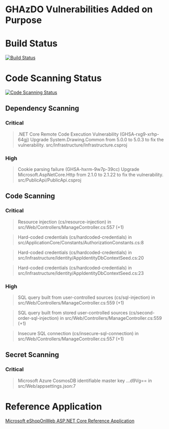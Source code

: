 # GHAzDO Vulnerabilities Added on Purpose


# Build Status
[![Build Status](https://dev.azure.com/xpirit/eShopOnWeb/_apis/build/status%2FeShopOnWeb-Build?branchName=main)](https://dev.azure.com/xpirit/eShopOnWeb/_build/latest?definitionId=746&branchName=main)

# Code Scanning Status
[![Code Scanning Status](https://dev.azure.com/xpirit/eShopOnWeb/_apis/build/status%2FeShopOnWeb-CodeScanning?branchName=main)](https://dev.azure.com/xpirit/eShopOnWeb/_build/latest?definitionId=747&branchName=main)

## Dependency Scanning

### Critical
> .NET Core Remote Code Execution Vulnerability (GHSA-rxg9-xrhp-64gj)
Upgrade System.Drawing.Common from 5.0.0 to 5.0.3 to fix the vulnerability.
src/Infrastructure/Infrastructure.csproj

### High
> Cookie parsing failure (GHSA-hxrm-9w7p-39cc)
Upgrade Microsoft.AspNetCore.Http from 2.1.0 to 2.1.22 to fix the vulnerability.
src/PublicApi/PublicApi.csproj


## Code Scanning

### Critical
> Resource injection (cs/resource-injection)
in src/Web/Controllers/ManageController.cs:557 (+1)

> Hard-coded credentials (cs/hardcoded-credentials)
in src/ApplicationCore/Constants/AuthorizationConstants.cs:8

> Hard-coded credentials (cs/hardcoded-credentials)
in src/Infrastructure/Identity/AppIdentityDbContextSeed.cs:20

> Hard-coded credentials (cs/hardcoded-credentials)
in src/Infrastructure/Identity/AppIdentityDbContextSeed.cs:23

### High
> SQL query built from user-controlled sources (cs/sql-injection)
in src/Web/Controllers/ManageController.cs:559 (+1)

> SQL query built from stored user-controlled sources (cs/second-order-sql-injection)
in src/Web/Controllers/ManageController.cs:559 (+1)

> Insecure SQL connection (cs/insecure-sql-connection)
in src/Web/Controllers/ManageController.cs:557 (+1)

## Secret Scanning

### Critical
> Microsoft Azure CosmosDB identifiable master key …d9Vg==
in src/Web/appsettings.json:7

# Reference Application
[Microsoft eShopOnWeb ASP.NET Core Reference Application](https://github.com/dotnet-architecture/eShopOnWeb) 
